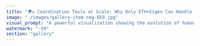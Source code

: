 ```yaml
---
title: "🌍⚖️ Coordination Tools at Scale: Why Only ETH+Eigen Can Handle 8B+ Humans<br /><br />Traditional governments, Bitcoin, and Ethereum are all human coordination tools. Only the latest can coordinate >8 billion people while preserving value—the others leak and corrupt the social scoreboard.<br /><br />🏛️ Traditional Gov + Fiat: The Leaky Foundation<br />Designed for millions, not billions. Every expansion requires more intermediaries, more bureaucracy, more points of value extraction. The coordination overhead grows exponentially while value preservation degrades.<br /><br />Result: Inflation, corruption, regulatory capture, and social scoreboards that no longer reflect actual contribution or merit.<br /><br />₿ Bitcoin: Coordination Tool 2.0<br />Breakthrough: Eliminated intermediaries for value transfer. But fatal flaw: fixed throughput. Can handle ~7 transactions per second globally. For 8 billion people, that's one transaction per person every 36 years.<br /><br />Result: High fees, slow settlement, and network congestion that forces most activity off-chain... back to intermediaries and value leakage.<br /><br />⚡ ETH + EigenLayer: Coordination Tool 3.0<br />Scalable architecture: Unlimited throughput through L2s and rollups<br />Programmable coordination: Smart contracts eliminate human intermediaries<br />Composable value preservation: DeFi protocols that don't extract, they enable<br />Cross-protocol coordination: EigenLayer enables multi-system harmony<br /><br />🎯 The Value Leakage Problem:<br />When coordination tools can't handle the population they serve, value leaks through:<br />• Intermediary extraction: More middlemen = more fees<br />• Inefficiency costs: Slow systems create arbitrage opportunities<br />• Corruption premiums: Manual processes invite manipulation<br />• Scale diseconomies: Per-user costs increase instead of decrease<br /><br />📊 Social Scoreboard Corruption:<br />When the coordination system leaks value, the social scoreboard (who has what and why) becomes corrupted:<br />- Wealth accumulates to system controllers, not value creators<br />- Merit becomes unmeasurable through noise and extraction<br />- Social mobility decreases as system access costs increase<br />- Trust in the coordination mechanism erodes<br /><br />🔄 The Coordination Scaling Law:<br />Population × Complexity × Value Preservation = Coordination Challenge<br /><br />Traditional systems fail because they can't maintain value preservation at global population scale. Bitcoin fails because it can't handle the transaction throughput. Only Ethereum's composable, scalable architecture can coordinate billions while preserving value.<br /><br />🌐 8 Billion+ Coordination Requirements:<br />• Instant settlement for real-time global coordination<br />• Programmable policies that execute without human intervention<br />• Permissionless innovation so coordination tools evolve faster than problems<br />• Transparent value flows so the social scoreboard stays accurate<br />• Composable primitives so coordination complexity can be abstracted away<br /><br />🚀 The Migration:<br />As global population and coordination complexity increase, migration to Ethereum becomes inevitable. Not because of ideology, but because it's the only tool that can handle the scale without corrupting the social scoreboard.<br /><br />The future belongs to coordination tools that scale with humanity.<br /><br /><br />#CoordinationTools #ScaleProblems #ValueLeakage #SocialScoreboard #EthereumScaling #GlobalCoordination #HumanityScale #CoordinationEvolution"
image: "./images/gallery-item-neg-059.jpg"
visual_prompt: "A powerful visualization showing the evolution of human coordination tools at increasing scales. Show three distinct layers: traditional government buildings with fiat money leaking through bureaucratic pipes, Bitcoin's rigid blocks creating bottlenecks with long queues of waiting people, and Ethereum's flowing network architecture seamlessly coordinating billions of figures. Include visual metaphors for value leakage - traditional systems showing money dripping away, Bitcoin showing congestion and high fees, while Ethereum shows perfect value preservation and smooth coordination flows. The image should suggest the scale problem - how coordination tools break down when serving 8+ billion people unless properly designed."
watermark: "-59"
section: "gallery"
---
```

